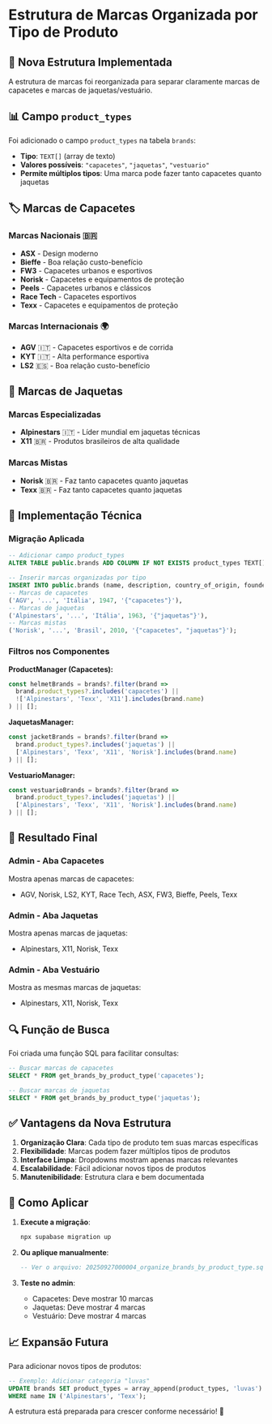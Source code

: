 # Estrutura de Marcas Organizada por Tipo de Produto

## 🎯 Nova Estrutura Implementada

A estrutura de marcas foi reorganizada para separar claramente marcas de capacetes e marcas de jaquetas/vestuário.

## 📊 Campo `product_types`

Foi adicionado o campo `product_types` na tabela `brands`:
- **Tipo**: `TEXT[]` (array de texto)
- **Valores possíveis**: `"capacetes"`, `"jaquetas"`, `"vestuario"`
- **Permite múltiplos tipos**: Uma marca pode fazer tanto capacetes quanto jaquetas

## 🏷️ Marcas de Capacetes

### Marcas Nacionais 🇧🇷
- **ASX** - Design moderno
- **Bieffe** - Boa relação custo-benefício
- **FW3** - Capacetes urbanos e esportivos
- **Norisk** - Capacetes e equipamentos de proteção
- **Peels** - Capacetes urbanos e clássicos
- **Race Tech** - Capacetes esportivos
- **Texx** - Capacetes e equipamentos de proteção

### Marcas Internacionais 🌍
- **AGV** 🇮🇹 - Capacetes esportivos e de corrida
- **KYT** 🇮🇹 - Alta performance esportiva
- **LS2** 🇪🇸 - Boa relação custo-benefício

## 🧥 Marcas de Jaquetas

### Marcas Especializadas
- **Alpinestars** 🇮🇹 - Líder mundial em jaquetas técnicas
- **X11** 🇧🇷 - Produtos brasileiros de alta qualidade

### Marcas Mistas
- **Norisk** 🇧🇷 - Faz tanto capacetes quanto jaquetas
- **Texx** 🇧🇷 - Faz tanto capacetes quanto jaquetas

## 🔧 Implementação Técnica

### Migração Aplicada
```sql
-- Adicionar campo product_types
ALTER TABLE public.brands ADD COLUMN IF NOT EXISTS product_types TEXT[] DEFAULT '{}';

-- Inserir marcas organizadas por tipo
INSERT INTO public.brands (name, description, country_of_origin, founded_year, product_types) VALUES
-- Marcas de capacetes
('AGV', '...', 'Itália', 1947, '{"capacetes"}'),
-- Marcas de jaquetas  
('Alpinestars', '...', 'Itália', 1963, '{"jaquetas"}'),
-- Marcas mistas
('Norisk', '...', 'Brasil', 2010, '{"capacetes", "jaquetas"}');
```

### Filtros nos Componentes

**ProductManager (Capacetes):**
```typescript
const helmetBrands = brands?.filter(brand => 
  brand.product_types?.includes('capacetes') || 
  !['Alpinestars', 'Texx', 'X11'].includes(brand.name)
) || [];
```

**JaquetasManager:**
```typescript
const jacketBrands = brands?.filter(brand => 
  brand.product_types?.includes('jaquetas') || 
  ['Alpinestars', 'Texx', 'X11', 'Norisk'].includes(brand.name)
) || [];
```

**VestuarioManager:**
```typescript
const vestuarioBrands = brands?.filter(brand => 
  brand.product_types?.includes('jaquetas') || 
  ['Alpinestars', 'Texx', 'X11', 'Norisk'].includes(brand.name)
) || [];
```

## 🎯 Resultado Final

### Admin - Aba Capacetes
Mostra apenas marcas de capacetes:
- AGV, Norisk, LS2, KYT, Race Tech, ASX, FW3, Bieffe, Peels, Texx

### Admin - Aba Jaquetas
Mostra apenas marcas de jaquetas:
- Alpinestars, X11, Norisk, Texx

### Admin - Aba Vestuário
Mostra as mesmas marcas de jaquetas:
- Alpinestars, X11, Norisk, Texx

## 🔍 Função de Busca

Foi criada uma função SQL para facilitar consultas:

```sql
-- Buscar marcas de capacetes
SELECT * FROM get_brands_by_product_type('capacetes');

-- Buscar marcas de jaquetas
SELECT * FROM get_brands_by_product_type('jaquetas');
```

## ✅ Vantagens da Nova Estrutura

1. **Organização Clara**: Cada tipo de produto tem suas marcas específicas
2. **Flexibilidade**: Marcas podem fazer múltiplos tipos de produtos
3. **Interface Limpa**: Dropdowns mostram apenas marcas relevantes
4. **Escalabilidade**: Fácil adicionar novos tipos de produtos
5. **Manutenibilidade**: Estrutura clara e bem documentada

## 🚀 Como Aplicar

1. **Execute a migração**:
   ```bash
   npx supabase migration up
   ```

2. **Ou aplique manualmente**:
   ```sql
   -- Ver o arquivo: 20250927000004_organize_brands_by_product_type.sql
   ```

3. **Teste no admin**:
   - Capacetes: Deve mostrar 10 marcas
   - Jaquetas: Deve mostrar 4 marcas
   - Vestuário: Deve mostrar 4 marcas

## 📈 Expansão Futura

Para adicionar novos tipos de produtos:

```sql
-- Exemplo: Adicionar categoria "luvas"
UPDATE brands SET product_types = array_append(product_types, 'luvas') 
WHERE name IN ('Alpinestars', 'Texx');
```

A estrutura está preparada para crescer conforme necessário! 🎯
